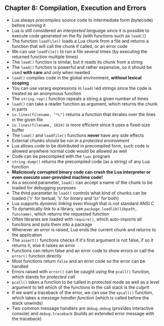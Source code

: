 Chapter 8: Compilation, Execution and Errors
--------------------------------------------

- Lua always *precompiles* source code to intermediate form (bytecode) before 
  running it
- Lua is still considered an *interpreted language* since it is possible to
  execute code generated on the fly (with functions such as `load()`)
- The function `loadfile()` loads a Lua chunk from a file and returns a function
  that will call the chunk if called, or an error code
- We can use `loadfile()` to run a file several times (by executing the 
  returned function multiple times)
- The `load()` function is similar, but it reads its chunk from a string
- The `load()` function is powerful and rather expensive, so it should 
  be used **with care** and only when needed
- `load()` compiles code in the global environment, **without lexical scoping**
- You can use vararg expressions in `load()`ed strings since the code is 
  treated as an anonymous function
- The `string.rep()` function repeats a string a given number of times
- `load()` can take a reader function as argument, which returns the chunk in
  parts
- `io.lines(filename, "*L")` returns a function that iterates over the lines
  in the given file
- `io.lines(filename, 1024)` is more efficient since it uses a fixed-size
  buffer
- The `load()` and `loadfile()` functions **never** have any side effects
- External chunks should be run in a *protected environment*
- Lua allows code to be distributed in precompiled form, such code is allowed
  anywhere normal code would be allowed as well
- Code can be precompiled with the `luac` program
- `string.dump()` returns the precompiled code (as a string) of any Lua function
- **Maliciously corrupted binary code can crash the Lua interpreter or even
  execute user-provided machine code!**
- As a second parameter, `load()` can accept a name of the chunk to be loaded
  for debugging purposes
- The third parameter to `load()` controls what kind of chunks can be loaded
  ('`t`' for textual, '`b`' for binary and '`bt`' for both)
- Lua supports *dynamic linking* even though that is not standard ANSI C
- To dynamically link to a library, use `package.loadlib(libpath, funcname)`,
  which returns the requested function
- Often libraries are loaded with `require()`, which auto-imports all functions
  and puts them into a package
- Whenever an error is raised, Lua ends the current chunk and returns to the
  application
- The `assert()` functions checks if it's first argument is not false, if so it
  returns it, else it raises an error
- Functions can return false and an error code to show errors or call the
  `error()` function directly
- Most functions return `false` and an error code so the error can be handled
- Errors raised with `error()` can be caught using the `pcall()` function, which
  stands for *protected call*
- `pcall()` takes a function to be called in protected mode as well as a level
  argument to tell which of the functions in the call stack is the culprit
- If we want a traceback of the error, we can use the `xpcall()` function, which
  takes a *message handler function* (which is called before the stack unwinds)
- Two common message handlers are `debug.debug` (provides interactive console)
  and `debug.traceback` (builds an extended error message with the traceback)

